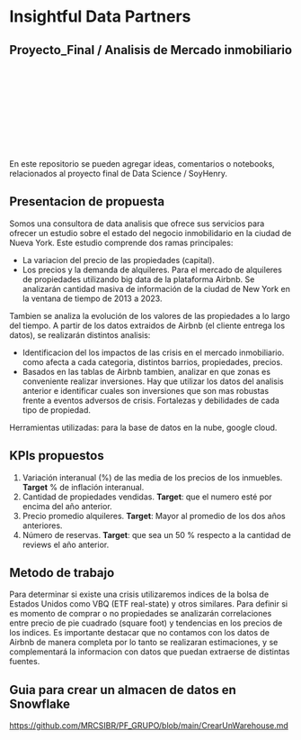 #  Insightful Data Partners
## Proyecto_Final / Analisis de Mercado inmobiliario

<img height="150" logo.png />

En este repositorio se pueden agregar ideas, comentarios o notebooks, relacionados
al proyecto final de Data Science / SoyHenry.


## Presentacion de propuesta

Somos una consultora de data analisis que ofrece sus servicios para ofrecer un estudio sobre el estado del negocio inmobilidario en la ciudad de Nueva York. Este estudio comprende dos ramas principales:
* La variacion del precio de las propiedades (capital).
* Los precios y la demanda de alquileres.
Para el mercado de alquileres de propiedades utilizando big data de la plataforma Airbnb. Se analizarán cantidad masiva de información de la ciudad de New York en la ventana de tiempo de 2013 a 2023.

Tambien se analiza la evolución de los valores de las propiedades a lo largo del tiempo.
A partir de los datos extraidos de Airbnb (el cliente entrega los datos), se realizarán distintos analisis:
* Identificacion del los impactos de las crisis en el mercado inmobiliario. como afecta a cada categoria, distintos barrios, propiedades, precios.
* Basados en las tablas de Airbnb tambien, analizar en que zonas es conveniente realizar inversiones. Hay que utilizar los datos del analisis anterior e identificar cuales son inversiones que son mas robustas frente a eventos adversos de crisis. Fortalezas y debilidades de cada tipo de propiedad.

Herramientas utilizadas: para la base de datos en la nube, google cloud.

## KPIs propuestos

1. Variación interanual (%) de las media de los precios de los inmuebles. **Target** % de inflación interanual.
2. Cantidad de propiedades vendidas. **Target**: que el numero esté por encima del año anterior.
3. Precio promedio alquileres. **Target**: Mayor al promedio de los dos años anteriores.
4. Número de reservas. **Target**: que sea un 50 % respecto a la cantidad de reviews el año anterior.

## Metodo de trabajo

Para determinar si existe una crisis utilizaremos indices de la bolsa de Estados Unidos como VBQ (ETF real-state) y otros similares.
Para definir si es momento de comprar o no propiedades se analizarán correlaciones entre precio de pie cuadrado (square foot) y tendencias en los precios de los indices. Es importante destacar que no contamos con los datos de Airbnb de manera completa por lo tanto se realizaran estimaciones, y se complementará la informacion con datos que puedan extraerse de distintas fuentes. 


## Guia para crear un almacen de datos en Snowflake

https://github.com/MRCSIBR/PF_GRUPO/blob/main/CrearUnWarehouse.md


